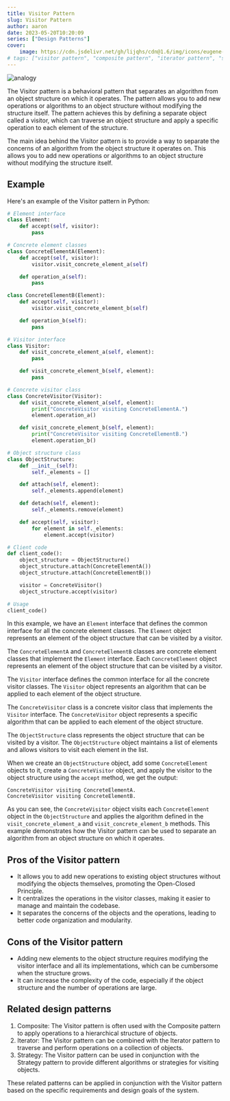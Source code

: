 ```yaml
---
title: Visitor Pattern
slug: Visitor Pattern
author: aaron
date: 2023-05-20T10:20:09
series: ["Design Patterns"]
cover: 
    image: https://cdn.jsdelivr.net/gh/lijqhs/cdn@1.6/img/icons/eugene-aikimov-azqdBkIHVo0-unsplash.jpg
# tags: ["visitor pattern", "composite pattern", "iterator pattern", "strategy pattern"]
---
```



![analogy](https://refactoring.guru/images/patterns/content/visitor/visitor-comic-1.png)

The Visitor pattern is a behavioral pattern that separates an algorithm from an object structure on which it operates. The pattern allows you to add new operations or algorithms to an object structure without modifying the structure itself. The pattern achieves this by defining a separate object called a visitor, which can traverse an object structure and apply a specific operation to each element of the structure.

The main idea behind the Visitor pattern is to provide a way to separate the concerns of an algorithm from the object structure it operates on. This allows you to add new operations or algorithms to an object structure without modifying the structure itself.

## Example

Here's an example of the Visitor pattern in Python:

```python
# Element interface
class Element:
    def accept(self, visitor):
        pass

# Concrete element classes
class ConcreteElementA(Element):
    def accept(self, visitor):
        visitor.visit_concrete_element_a(self)

    def operation_a(self):
        pass

class ConcreteElementB(Element):
    def accept(self, visitor):
        visitor.visit_concrete_element_b(self)

    def operation_b(self):
        pass

# Visitor interface
class Visitor:
    def visit_concrete_element_a(self, element):
        pass

    def visit_concrete_element_b(self, element):
        pass

# Concrete visitor class
class ConcreteVisitor(Visitor):
    def visit_concrete_element_a(self, element):
        print("ConcreteVisitor visiting ConcreteElementA.")
        element.operation_a()

    def visit_concrete_element_b(self, element):
        print("ConcreteVisitor visiting ConcreteElementB.")
        element.operation_b()

# Object structure class
class ObjectStructure:
    def __init__(self):
        self._elements = []

    def attach(self, element):
        self._elements.append(element)

    def detach(self, element):
        self._elements.remove(element)

    def accept(self, visitor):
        for element in self._elements:
            element.accept(visitor)

# Client code
def client_code():
    object_structure = ObjectStructure()
    object_structure.attach(ConcreteElementA())
    object_structure.attach(ConcreteElementB())

    visitor = ConcreteVisitor()
    object_structure.accept(visitor)

# Usage
client_code()
```

In this example, we have an `Element` interface that defines the common interface for all the concrete element classes. The `Element` object represents an element of the object structure that can be visited by a visitor.

The `ConcreteElementA` and `ConcreteElementB` classes are concrete element classes that implement the `Element` interface. Each `ConcreteElement` object represents an element of the object structure that can be visited by a visitor.

The `Visitor` interface defines the common interface for all the concrete visitor classes. The `Visitor` object represents an algorithm that can be applied to each element of the object structure.

The `ConcreteVisitor` class is a concrete visitor class that implements the `Visitor` interface. The `ConcreteVisitor` object represents a specific algorithm that can be applied to each element of the object structure.

The `ObjectStructure` class represents the object structure that can be visited by a visitor. The `ObjectStructure` object maintains a list of elements and allows visitors to visit each element in the list.

When we create an `ObjectStructure` object, add some `ConcreteElement` objects to it, create a `ConcreteVisitor` object, and apply the visitor to the object structure using the `accept` method, we get the output:

```
ConcreteVisitor visiting ConcreteElementA.
ConcreteVisitor visiting ConcreteElementB.
```

As you can see, the `ConcreteVisitor` object visits each `ConcreteElement` object in the `ObjectStructure` and applies the algorithm defined in the `visit_concrete_element_a` and `visit_concrete_element_b` methods. This example demonstrates how the Visitor pattern can be used to separate an algorithm from an object structure on which it operates.

## Pros of the Visitor pattern

- It allows you to add new operations to existing object structures without modifying the objects themselves, promoting the Open-Closed Principle.
- It centralizes the operations in the visitor classes, making it easier to manage and maintain the codebase.
- It separates the concerns of the objects and the operations, leading to better code organization and modularity.

## Cons of the Visitor pattern

- Adding new elements to the object structure requires modifying the visitor interface and all its implementations, which can be cumbersome when the structure grows.
- It can increase the complexity of the code, especially if the object structure and the number of operations are large.

## Related design patterns

1. Composite: The Visitor pattern is often used with the Composite pattern to apply operations to a hierarchical structure of objects.
2. Iterator: The Visitor pattern can be combined with the Iterator pattern to traverse and perform operations on a collection of objects.
3. Strategy: The Visitor pattern can be used in conjunction with the Strategy pattern to provide different algorithms or strategies for visiting objects.

These related patterns can be applied in conjunction with the Visitor pattern based on the specific requirements and design goals of the system.